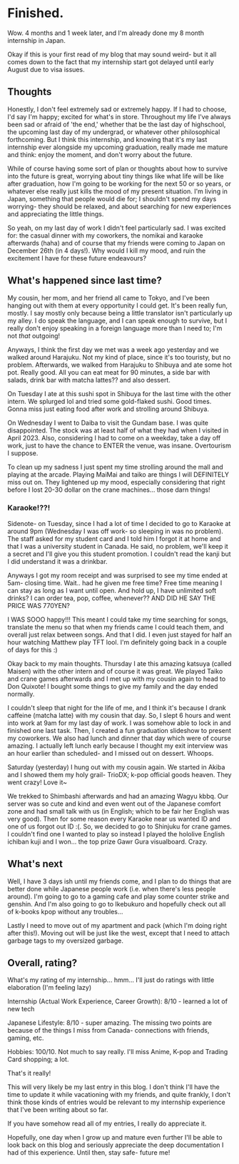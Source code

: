# Finished.
Wow. 4 months and 1 week later, and I'm already done my 8 month internship in Japan.

Okay if this is your first read of my blog that may sound weird- but it all comes down to the fact that my internship start got delayed until early August due to visa issues.

## Thoughts
Honestly, I don't feel extremely sad or extremely happy. If I had to choose, I'd say I'm happy; excited for what's in store. Throughout my life I've always been sad or afraid of 'the end,' whether that be the last day of highschool, the upcoming last day of my undergrad, or whatever other philosophical forthcoming. But I think this internship, and knowing that it's my last internship ever alongside my upcoming graduation, really made me mature and think: enjoy the moment, and don't worry about the future.

While of course having some sort of plan or thoughts about how to survive into the future is great, worrying about tiny things like what life will be like after graduation, how I'm going to be working for the next 50 or so years, or whatever else really just kills the mood of my present situation. I'm living in Japan, something that people would die for; I shouldn't spend my days worrying- they should be relaxed, and about searching for new experiences and appreciating the little things.

So yeah, on my last day of work I didn't feel particularly sad. I was excited for: the casual dinner with my coworkers, the nomikai and karaoke afterwards (haha) and of course that my friends were coming to Japan on December 26th (in 4 days!). Why would I kill my mood, and ruin the excitement I have for these future endeavours?

## What's happened since last time?
My cousin, her mom, and her friend all came to Tokyo, and I've been hanging out with them at every opportunity I could get. It's been really fun, mostly. I say mostly only because being a little translator isn't particularly up my alley. I do speak the language, and I can speak enough to survive, but I really don't enjoy speaking in a foreign language more than I need to; I'm not _that_ outgoing!

Anyways, I think the first day we met was a week ago yesterday and we walked around Harajuku. Not my kind of place, since it's too touristy, but no problem. Afterwards, we walked from Harajuku to Shibuya and ate some hot pot. Really good. All you can eat meat for 90 minutes, a side bar with salads, drink bar with matcha lattes?? and also dessert.

On Tuesday I ate at this sushi spot in Shibuya for the last time with the other intern. We splurged lol and tried some gold-flaked sushi. Good times. Gonna miss just eating food after work and strolling around Shibuya.

On Wednesday I went to Daiba to visit the Gundam base. I was quite disappointed. The stock was at least half of what they had when I visited in April 2023. Also, considering I had to come on a weekday, take a day off work, just to have the chance to ENTER the venue, was insane. Overtourism I suppose.

To clean up my sadness I just spent my time strolling around the mall and playing at the arcade. Playing MaiMai and taiko are things I will DEFINITELY miss out on. They lightened up my mood, especially considering that right before I lost 20-30 dollar on the crane machines... those darn things!

### Karaoke!??!
Sidenote- on Tuesday, since I had a lot of time I decided to go to Karaoke at around 9pm (Wednesday I was off work- so sleeping in was no problem). The staff asked for my student card and I told him I forgot it at home and that I was a university student in Canada. He said, no problem, we'll keep it a secret and I'll give you this student promotion. I couldn't read the kanji but I did understand it was a drinkbar.

Anyways I got my room receipt and was surprised to see my time ended at 5am- closing time. Wait.. had he given me free time? Free time meaning I can stay as long as I want until open. And hold up, I have unlimited soft drinks? I can order tea, pop, coffee, whenever?? AND DID HE SAY THE PRICE WAS 770YEN?

I WAS SOOO happy!!! This meant I could take my time searching for songs, translate the menu so that when my friends came I could teach them, and overall just relax between songs. And that I did. I even just stayed for half an hour watching Matthew play TFT lool. I'm definitely going back in a couple of days for this :)

Okay back to my main thoughts. Thursday I ate this amazing katsuya (called Maisen) with the other intern and of course it was great. We played Taiko and crane games afterwards and I met up with my cousin again to head to Don Quixote! I bought some things to give my family and the day ended normally.

I couldn't sleep that night for the life of me, and I think it's because I drank caffeine (matcha latte) with my cousin that day. So, I slept 6 hours and went into work at 9am for my last day of work. I was somehow able to lock in and finished one last task. Then, I created a fun graduation slideshow to present my coworkers. We also had lunch and dinner that day which were of course amazing. I actually left lunch early because I thought my exit interview was an hour earlier than scheduled- and I missed out on dessert. Whoops.

Saturday (yesterday) I hung out with my cousin again. We started in Akiba and I showed them my holy grail- TrioDX; k-pop official goods heaven. They went crazy! Love it~

We trekked to Shimbashi afterwards and had an amazing Wagyu kbbq. Our server was so cute and kind and even went out of the Japanese comfort zone and had small talk with us (in English; which to be fair her English was very good). Then for some reason every Karaoke near us wanted ID and one of us forgot out ID :(. So, we decided to go to Shinjuku for crane games. I couldn't find one I wanted to play so instead I played the hololive English ichiban kuji and I won... the top prize Gawr Gura visualboard. Crazy.

## What's next
Well, I have 3 days ish until my friends come, and I plan to do things that are better done while Japanese people work (i.e. when there's less people around). I'm going to go to a gaming cafe and play some counter strike and genshin. And I'm also going to go to Ikebukuro and hopefully check out all of k-books kpop without any troubles...

Lastly I need to move out of my apartment and pack (which I'm doing right after this!). Moving out will be just like the west, except that I need to attach garbage tags to my oversized garbage.

## Overall, rating?
What's my rating of my internship... hmm... I'll just do ratings with little elaboration (I'm feeling lazy)

Internship (Actual Work Experience, Career Growth): 8/10 - learned a lot of new tech

Japanese Lifestyle: 8/10 - super amazing. The missing two points are because of the things I miss from Canada- connections with friends, gaming, etc.

Hobbies: 100/10. Not much to say really. I'll miss Anime, K-pop and Trading Card shopping; a lot.

That's it really!

This will very likely be my last entry in this blog. I don't think I'll have the time to update it while vacationing with my friends, and quite frankly, I don't think those kinds of entries would be relevant to my internship experience that I've been writing about so far.

If you have somehow read all of my entries, I really do appreciate it.

Hopefully, one day when I grow up and mature even further I'll be able to look back on this blog and seriously appreciate the deep documentation I had of this experience. Until then, stay safe- future me!
